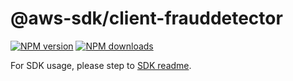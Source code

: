 # @aws-sdk/client-frauddetector

[![NPM version](https://img.shields.io/npm/v/@aws-sdk/client-frauddetector/latest.svg)](https://www.npmjs.com/package/@aws-sdk/client-frauddetector)
[![NPM downloads](https://img.shields.io/npm/dm/@aws-sdk/client-frauddetector.svg)](https://www.npmjs.com/package/@aws-sdk/client-frauddetector)

For SDK usage, please step to [SDK readme](https://github.com/aws/aws-sdk-js-v3).
